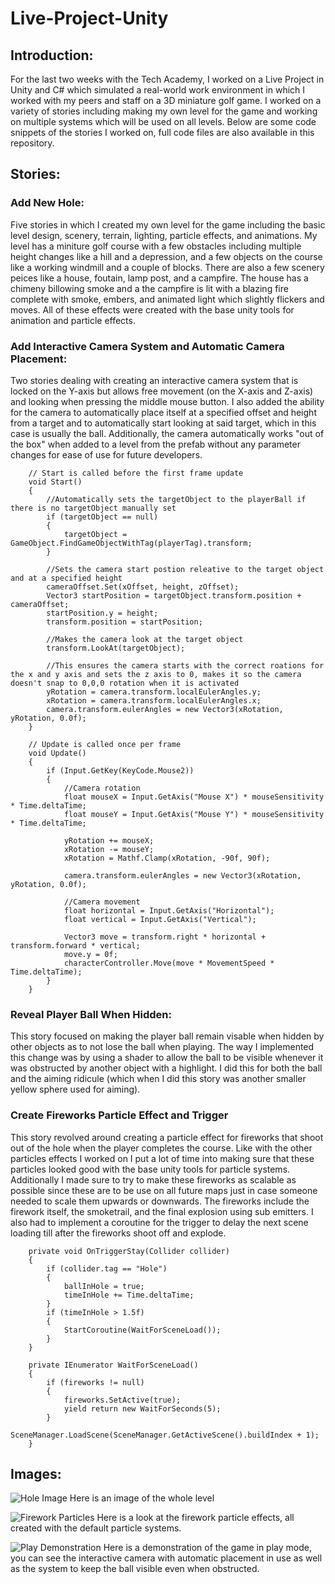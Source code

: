 # Live-Project-Unity

## Introduction:


For the last two weeks with the Tech Academy, I worked on a Live Project in Unity and C# which simulated a real-world work environment in which I worked with my peers and staff on a 3D miniature golf game. I worked on a variety of stories including making my own level for the game and working on multiple systems which will be used on all levels. Below are some code snippets of the stories I worked on, full code files are also available in this repository.

## Stories:

### Add New Hole:
Five stories in which I created my own level for the game including the basic level design, scenery, terrain, lighting, particle effects, and animations. My level has a miniture golf course with a few obstacles including multiple height changes like a hill and a depression, and a few objects on the course like a working windmill and a couple of blocks. There are also a few scenery peices like a house, foutain, lamp post, and a campfire. The house has a chimeny billowing smoke and a the campfire is lit with a blazing fire complete with smoke, embers, and animated light which slightly flickers and moves. All of these effects were created with the base unity tools for animation and particle effects.

### Add Interactive Camera System and Automatic Camera Placement:
Two stories dealing with creating an interactive camera system that is locked on the Y-axis but allows free movement (on the X-axis and Z-axis) and looking when pressing the middle mouse button. I also added the ability for the camera to automatically place itself at a specified offset and height from a target and to automatically start looking at said target, which in this case is usually the ball. Additionally, the camera automatically works "out of the box" when added to a level from the prefab without any parameter changes for ease of use for future developers.

~~~
    // Start is called before the first frame update
    void Start()
    {
        //Automatically sets the targetObject to the playerBall if there is no targetObject manually set
        if (targetObject == null)
        {
            targetObject = GameObject.FindGameObjectWithTag(playerTag).transform;
        }

        //Sets the camera start postion releative to the target object and at a specified height
        cameraOffset.Set(xOffset, height, zOffset);
        Vector3 startPosition = targetObject.transform.position + cameraOffset;
        startPosition.y = height;
        transform.position = startPosition;

        //Makes the camera look at the target object
        transform.LookAt(targetObject);

        //This ensures the camera starts with the correct roations for the x and y axis and sets the z axis to 0, makes it so the camera doesn't snap to 0,0,0 rotation when it is activated
        yRotation = camera.transform.localEulerAngles.y;
        xRotation = camera.transform.localEulerAngles.x;
        camera.transform.eulerAngles = new Vector3(xRotation, yRotation, 0.0f);
    }

    // Update is called once per frame
    void Update()
    {
        if (Input.GetKey(KeyCode.Mouse2))
        {
            //Camera rotation
            float mouseX = Input.GetAxis("Mouse X") * mouseSensitivity * Time.deltaTime;
            float mouseY = Input.GetAxis("Mouse Y") * mouseSensitivity * Time.deltaTime;

            yRotation += mouseX;
            xRotation -= mouseY;
            xRotation = Mathf.Clamp(xRotation, -90f, 90f);

            camera.transform.eulerAngles = new Vector3(xRotation, yRotation, 0.0f);

            //Camera movement
            float horizontal = Input.GetAxis("Horizontal");
            float vertical = Input.GetAxis("Vertical");

            Vector3 move = transform.right * horizontal + transform.forward * vertical;
            move.y = 0f;
            characterController.Move(move * MovementSpeed * Time.deltaTime);
        }
    }
~~~

### Reveal Player Ball When Hidden:
This story focused on making the player ball remain visable when hidden by other objects as to not lose the ball when playing. The way I implemented this change was by using a shader to allow the ball to be visible whenever it was obstructed by another object with a highlight. I did this for both the ball and the aiming ridicule (which when I did this story was another smaller yellow sphere used for aiming).

### Create Fireworks Particle Effect and Trigger
This story revolved around creating a particle effect for fireworks that shoot out of the hole when the player completes the course. Like with the other particles effects I worked on I put a lot of time into making sure that these particles looked good with the base unity tools for particle systems. Additionally I made sure to try to make these fireworks as scalable as possible since these are to be use on all future maps just in case someone needed to scale them upwards or downwards. The fireworks include the firework itself, the smoketrail, and the final explosion using sub emitters. I also had to implement a coroutine for the trigger to delay the next scene loading till after the fireworks shoot off and explode.

~~~
    private void OnTriggerStay(Collider collider)
    {
        if (collider.tag == "Hole")
        {
            ballInHole = true;
            timeInHole += Time.deltaTime;
        }
        if (timeInHole > 1.5f)
        {
            StartCoroutine(WaitForSceneLoad());
        }
    }
    
    private IEnumerator WaitForSceneLoad()
    {
        if (fireworks != null)
        {
            fireworks.SetActive(true);
            yield return new WaitForSeconds(5);
        }
        SceneManager.LoadScene(SceneManager.GetActiveScene().buildIndex + 1);
    }
~~~

## Images:
![Hole Image](https://user-images.githubusercontent.com/71560004/134138998-3214f5b8-65f9-4b61-ab81-c2861b72963b.png)
Here is an image of the whole level

![Firework Particles](https://user-images.githubusercontent.com/71560004/134144710-d1b69acc-8a5a-4eaf-90b0-0346c0254f4f.gif)
Here is a look at the firework particle effects, all created with the default particle systems.

![Play Demonstration](https://user-images.githubusercontent.com/71560004/134149024-3e3a704a-68fa-4d5b-af66-f28b18fb230b.gif)
Here is a demonstration of the game in play mode, you can see the interactive camera with automatic placement in use as well as the system to keep the ball visible even when obstructed.
